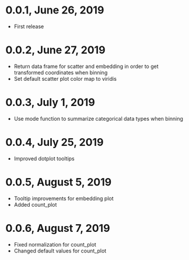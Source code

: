 # 0.0.1, June 26, 2019
- First release

# 0.0.2, June 27, 2019
- Return data frame for scatter and embedding in order to get transformed coordinates when binning
- Set default scatter plot color map to viridis

# 0.0.3, July 1, 2019
- Use mode function to summarize categorical data types when binning

# 0.0.4, July 25, 2019
- Improved dotplot tooltips

# 0.0.5, August 5, 2019
- Tooltip improvements for embedding plot
- Added count_plot

# 0.0.6, August 7, 2019
- Fixed normalization for count_plot
- Changed default values for count_plot
